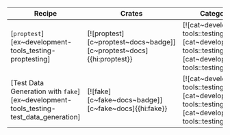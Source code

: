 | Recipe | Crates | Categories |
|--------|--------|------------|
| [`proptest`][ex~development-tools_testing-proptesting] | [![proptest][c~proptest~docs~badge]][c~proptest~docs]{{hi:proptest}} | [![cat~development-tools::testing][cat~development-tools::testing~badge]][cat~development-tools::testing] |
| [Test Data Generation with `fake`][ex~development-tools_testing-test_data_generation] | [![fake][c~fake~docs~badge]][c~fake~docs]{{hi:fake}} | [![cat~development-tools::testing][cat~development-tools::testing~badge]][cat~development-tools::testing] |
